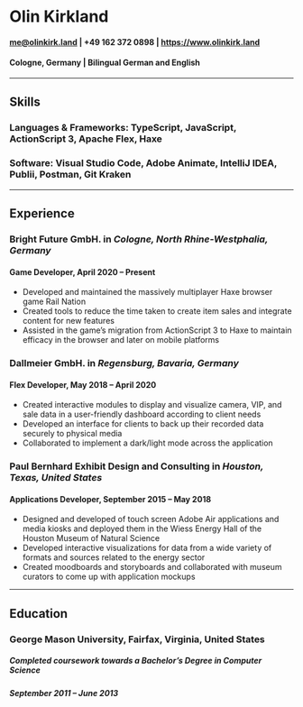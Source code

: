 # Olin Kirkland

#### me@olinkirk.land | +49 162 372 0898 | https://www.olinkirk.land

#### Cologne, Germany | Bilingual German and English

---

## Skills

### Languages & Frameworks: TypeScript, JavaScript, ActionScript 3, Apache Flex, Haxe

### Software: Visual Studio Code, Adobe Animate, IntelliJ IDEA, Publii, Postman, Git Kraken

---

## Experience

### Bright Future GmbH. in _Cologne, North Rhine-Westphalia, Germany_

#### **Game Developer**, April 2020 – Present

- Developed and maintained the massively multiplayer Haxe browser game Rail Nation
- Created tools to reduce the time taken to create item sales and integrate content for new features
- Assisted in the game’s migration from ActionScript 3 to Haxe to maintain efficacy in the browser and later on mobile platforms

### Dallmeier GmbH. in _Regensburg, Bavaria, Germany_

#### **Flex Developer**, May 2018 – April 2020

- Created interactive modules to display and visualize camera, VIP, and sale data in a user-friendly
  dashboard according to client needs
- Developed an interface for clients to back up their recorded data securely to physical media
- Collaborated to implement a dark/light mode across the application

### Paul Bernhard Exhibit Design and Consulting in _Houston, Texas, United States_

#### **Applications Developer**, September 2015 – May 2018

- Designed and developed of touch screen Adobe Air applications and media kiosks and deployed them
  in the Wiess Energy Hall of the Houston Museum of Natural Science
- Developed interactive visualizations for data from a wide variety of formats and sources related to the energy sector
- Created moodboards and storyboards and collaborated with museum curators to come up with
  application mockups

---

## Education

### George Mason University, Fairfax, Virginia, United States

##### Completed coursework towards a Bachelor’s Degree in Computer Science

##### September 2011 – June 2013
